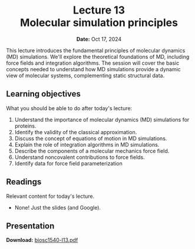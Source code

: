 <h1 align="center">
<b>Lecture 13</b><br>
Molecular simulation principles
</h1>
<p align="center">
<b>Date:</b> Oct 17, 2024
</p>

This lecture introduces the fundamental principles of molecular dynamics (MD) simulations.
We'll explore the theoretical foundations of MD, including force fields and integration algorithms.
The session will cover the basic concepts needed to understand how MD simulations provide a dynamic view of molecular systems, complementing static structural data.

## Learning objectives

What you should be able to do after today's lecture:

1.  Understand the importance of molecular dynamics (MD) simulations for proteins.
2.  Identify the validity of the classical approximation.
3.  Discuss the concept of equations of motion in MD simulations.
4.  Explain the role of integration algorithms in MD simulations.
5.  Describe the components of a molecular mechanics force field.
6.  Understand noncovalent contributions to force fields.
7.  Identify data for force field parameterization

## Readings

Relevant content for today's lecture.

-   None! Just the slides (and Google).

## Presentation

**Download:** [biosc1540-l13.pdf](/lectures/13/biosc1540-l13.pdf)
